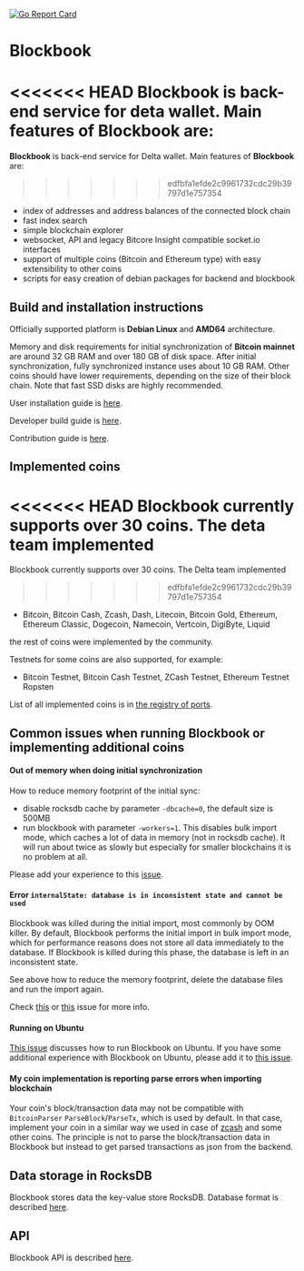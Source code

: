 [![Go Report Card](https://goreportcard.com/badge/deta/blockbook)](https://goreportcard.com/report/deta/blockbook)

# Blockbook

<<<<<<< HEAD
**Blockbook** is back-end service for deta wallet. Main features of **Blockbook** are:
=======
**Blockbook** is back-end service for Delta wallet. Main features of **Blockbook** are:
>>>>>>> edfbfa1efde2c9961732cdc29b39797d1e757354

- index of addresses and address balances of the connected block chain
- fast index search
- simple blockchain explorer
- websocket, API and legacy Bitcore Insight compatible socket.io interfaces
- support of multiple coins (Bitcoin and Ethereum type) with easy extensibility to other coins
- scripts for easy creation of debian packages for backend and blockbook

## Build and installation instructions

Officially supported platform is **Debian Linux** and **AMD64** architecture.

Memory and disk requirements for initial synchronization of **Bitcoin mainnet** are around 32 GB RAM and over 180 GB of disk space. After initial synchronization, fully synchronized instance uses about 10 GB RAM.
Other coins should have lower requirements, depending on the size of their block chain. Note that fast SSD disks are highly
recommended.

User installation guide is [here](https://wiki.deta.io/User_manual:Running_a_local_instance_of_deta_Wallet_backend_(Blockbook)).

Developer build guide is [here](/docs/build.md).

Contribution guide is [here](CONTRIBUTING.md).

## Implemented coins

<<<<<<< HEAD
Blockbook currently supports over 30 coins. The deta team implemented 
=======
Blockbook currently supports over 30 coins. The Delta team implemented 
>>>>>>> edfbfa1efde2c9961732cdc29b39797d1e757354

- Bitcoin, Bitcoin Cash, Zcash, Dash, Litecoin, Bitcoin Gold, Ethereum, Ethereum Classic, Dogecoin, Namecoin, Vertcoin, DigiByte, Liquid

the rest of coins were implemented by the community.

Testnets for some coins are also supported, for example:
- Bitcoin Testnet, Bitcoin Cash Testnet, ZCash Testnet, Ethereum Testnet Ropsten

List of all implemented coins is in [the registry of ports](/docs/ports.md).

## Common issues when running Blockbook or implementing additional coins

#### Out of memory when doing initial synchronization

How to reduce memory footprint of the initial sync: 

- disable rocksdb cache by parameter `-dbcache=0`, the default size is 500MB
- run blockbook with parameter `-workers=1`. This disables bulk import mode, which caches a lot of data in memory (not in rocksdb cache). It will run about twice as slowly but especially for smaller blockchains it is no problem at all.

Please add your experience to this [issue](https://github.com/deta/blockbook/issues/43).

#### Error `internalState: database is in inconsistent state and cannot be used`

Blockbook was killed during the initial import, most commonly by OOM killer. 
By default, Blockbook performs the initial import in bulk import mode, which for performance reasons does not store all data immediately to the database. If Blockbook is killed during this phase, the database is left in an inconsistent state. 

See above how to reduce the memory footprint, delete the database files and run the import again. 

Check [this](https://github.com/deta/blockbook/issues/89) or [this](https://github.com/deta/blockbook/issues/147) issue for more info.

#### Running on Ubuntu

[This issue](https://github.com/deta/blockbook/issues/45) discusses how to run Blockbook on Ubuntu. If you have some additional experience with Blockbook on Ubuntu, please add it to [this issue](https://github.com/deta/blockbook/issues/45).

#### My coin implementation is reporting parse errors when importing blockchain

Your coin's block/transaction data may not be compatible with `BitcoinParser` `ParseBlock`/`ParseTx`, which is used by default. In that case, implement your coin in a similar way we used in case of [zcash](https://github.com/deta/blockbook/tree/master/bchain/coins/zec) and some other coins. The principle is not to parse the block/transaction data in Blockbook but instead to get parsed transactions as json from the backend.

## Data storage in RocksDB

Blockbook stores data the key-value store RocksDB. Database format is described [here](/docs/rocksdb.md).

## API

Blockbook API is described [here](/docs/api.md).
